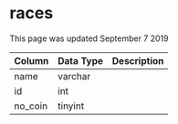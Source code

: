 # races

This page was updated September 7 2019

| Column | Data Type | Description |
| :--- | :--- | :--- |
| name | varchar |  |
| id | int |  |
| no\_coin | tinyint |  |

